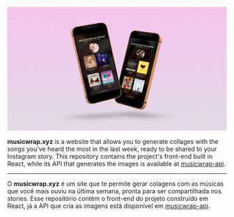 <p align="center">
  <a href="https://musicwrap.xyz">
    <img src="./banner.jpg">
  </a>
</p>

**musicwrap.xyz** is a website that allows you to generate collages with the songs you've heard the most in the last week, ready to be shared to your Instagram story. This repository contains the project's front-end built in React, while its API that generates the images is available at [musicwrap-api](https://github.com/doceazedo/musicwrap-api).

---

O **musicwrap.xyz** é um site que te permite gerar colagens com as músicas que você mais ouviu na última semana, pronta para ser compartilhada nos stories. Esse repositório contém o front-end do projeto construído em React, já a API que cria as imagens está disponível em [musicwrap-api](https://github.com/doceazedo/musicwrap-api).